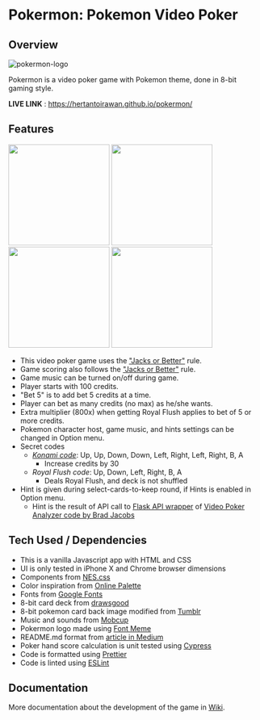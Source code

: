 # Pokermon: Pokemon Video Poker
## Overview
![pokermon-logo](https://user-images.githubusercontent.com/17814490/148029887-b316643f-f27a-4f93-8a4d-eccd6934373a.png)

Pokermon is a video poker game with Pokemon theme, done in 8-bit gaming style.

**LIVE LINK** : https://hertantoirawan.github.io/pokermon/

## Features

<img src="https://user-images.githubusercontent.com/17814490/147749905-de12cdb1-0e7a-4fd9-aa7d-156da3866eeb.png" width="200"> <img src="https://user-images.githubusercontent.com/17814490/147762408-0e58d4c3-cb20-41ea-a237-6699129ff90e.png" width="200"> <img src="https://user-images.githubusercontent.com/17814490/147765759-50a0c545-9eaf-4231-b805-c6e6f49312aa.png" width="200"> <img src="https://user-images.githubusercontent.com/17814490/147750002-9de609f0-7480-4c41-9a5e-62dd511ae7bb.png" width="200">

- This video poker game uses the ["Jacks or Better"](https://en.wikipedia.org/wiki/Video_poker#Jacks_or_Better) rule. 
- Game scoring also follows the ["Jacks or Better"](https://en.wikipedia.org/wiki/Video_poker#Jacks_or_Better) rule.
- Game music can be turned on/off during game.
- Player starts with 100 credits.
- "Bet 5" is to add bet 5 credits at a time.
- Player can bet as many credits (no max) as he/she wants.
- Extra multiplier (800x) when getting Royal Flush applies to bet of 5 or more credits.
- Pokemon character host, game music, and hints settings can be changed in Option menu.
- Secret codes
  - [*Konami code*](https://en.wikipedia.org/wiki/Konami_Code): Up, Up, Down, Down, Left, Right, Left, Right, B, A
    - Increase credits by 30
  - *Royal Flush code*: Up, Down, Left, Right, B, A
    - Deals Royal Flush, and deck is not shuffled
- Hint is given during select-cards-to-keep round, if Hints is enabled in Option menu.
  - Hint is the result of API call to [Flask API wrapper](https://github.com/hertantoirawan/video_poker_analyzer) of [Video Poker Analyzer code by Brad Jacobs](https://github.com/BradAJ/video_poker_analyzer)

## Tech Used / Dependencies

- This is a vanilla Javascript app with HTML and CSS
- UI is only tested in iPhone X and Chrome browser dimensions
- Components from [NES.css](https://nostalgic-css.github.io/NES.css/)
- Color inspiration from [Online Palette](https://www.onlinepalette.com/pokemon/)
- Fonts from [Google Fonts](https://fonts.google.com/specimen/Press+Start+2P)
- 8-bit card deck from [drawsgood](https://drawsgood.itch.io/)
- 8-bit pokemon card back image modified from [Tumblr](https://66.media.tumblr.com/2c0f485a7b6c4c3e3ddd5bdb3d70794b/tumblr_mfluqxX5FE1rfjowdo1_540.gif)
- Music and sounds from [Mobcup](https://mobcup.net/)
- Pokermon logo made using [Font Meme](https://fontmeme.com/pokemon-font/)
- README.md format from [article in Medium](https://medium.com/chingu/keys-to-a-well-written-readme-55c53d34fe6d)
- Poker hand score calculation is unit tested using [Cypress](https://www.npmjs.com/package/cypress)
- Code is formatted using [Prettier](https://www.npmjs.com/package/prettier)
- Code is linted using [ESLint](https://www.npmjs.com/package/eslint) 

## Documentation
More documentation about the development of the game in [Wiki](https://github.com/hertantoirawan/video-poker-bootcamp/wiki).

